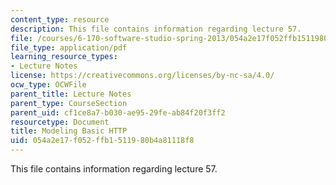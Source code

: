 ```yaml
---
content_type: resource
description: This file contains information regarding lecture 57.
file: /courses/6-170-software-studio-spring-2013/054a2e17f052ffb1511980b4a81118f8_MIT6_170S13_57-mdl-http.pdf
file_type: application/pdf
learning_resource_types:
- Lecture Notes
license: https://creativecommons.org/licenses/by-nc-sa/4.0/
ocw_type: OCWFile
parent_title: Lecture Notes
parent_type: CourseSection
parent_uid: cf1ce8a7-b030-ae95-29fe-ab84f20f3ff2
resourcetype: Document
title: Modeling Basic HTTP
uid: 054a2e17-f052-ffb1-5119-80b4a81118f8
---
```

This file contains information regarding lecture 57.